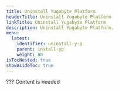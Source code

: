 ```yaml
---
title: Uninstall Yugabyte Platform
headerTitle: Uninstall Yugabyte Platform
linkTitle: Uninstall Yugabyte Platform
description: Uninstall Yugabyte Platform.
menu:
  latest:
    identifier: uninstall-y-p
    parent: install-yp
    weight: 80
isTocNested: true
showAsideToc: true
---
```


??? Content is needed
